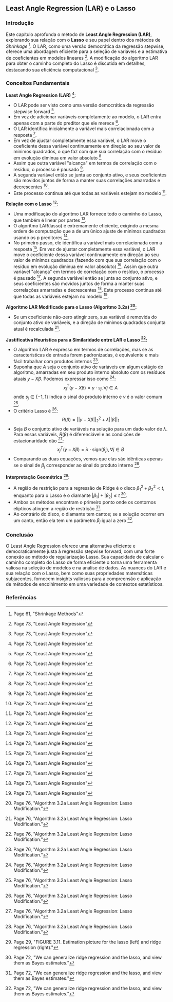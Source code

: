 ## Least Angle Regression (LAR) e o Lasso

### Introdução
Este capítulo aprofunda o método de **Least Angle Regression (LAR)**, explorando sua relação com o **Lasso** e seu papel dentro dos métodos de *Shrinkage* [^61]. O LAR, como uma versão democrática da regressão stepwise, oferece uma abordagem eficiente para a seleção de variáveis e a estimativa de coeficientes em modelos lineares [^73]. A modificação do algoritmo LAR para obter o caminho completo do Lasso é discutida em detalhes, destacando sua eficiência computacional [^73].

### Conceitos Fundamentais

**Least Angle Regression (LAR)** [^73]:
*   O LAR pode ser visto como uma versão democrática da regressão stepwise forward [^73].
*   Em vez de adicionar variáveis completamente ao modelo, o LAR entra apenas com a parte do preditor que ele merece [^73].
*   O LAR identifica inicialmente a variável mais correlacionada com a resposta [^73].
*   Em vez de ajustar completamente essa variável, o LAR move o coeficiente dessa variável continuamente em direção ao seu valor de mínimos quadrados, o que faz com que sua correlação com o resíduo em evolução diminua em valor absoluto [^73].
*   Assim que outra variável "alcança" em termos de correlação com o resíduo, o processo é pausado [^73].
*   A segunda variável então se junta ao conjunto ativo, e seus coeficientes são movidos juntos de forma a manter suas correlações amarradas e decrescentes [^73].
*   Este processo continua até que todas as variáveis estejam no modelo [^73].

**Relação com o Lasso** [^73]:
*   Uma modificação do algoritmo LAR fornece todo o caminho do Lasso, que também é linear por partes [^73].
*   O algoritmo LAR(lasso) é extremamente eficiente, exigindo a mesma ordem de computação que a de um único ajuste de mínimos quadrados usando os p preditores [^73].
*   No primeiro passo, ele identifica a variável mais correlacionada com a resposta [^73]. Em vez de ajustar completamente essa variável, o LAR move o coeficiente dessa variável continuamente em direção ao seu valor de mínimos quadrados (fazendo com que sua correlação com o resíduo em evolução diminua em valor absoluto) [^73]. Assim que outra variável "alcança" em termos de correlação com o resíduo, o processo é pausado [^73]. A segunda variável então se junta ao conjunto ativo, e seus coeficientes são movidos juntos de forma a manter suas correlações amarradas e decrescentes [^73]. Este processo continua até que todas as variáveis estejam no modelo [^73].

**Algoritmo LAR Modificado para o Lasso (Algoritmo 3.2a) [^76]:**
*   Se um coeficiente não-zero atingir zero, sua variável é removida do conjunto ativo de variáveis, e a direção de mínimos quadrados conjunta atual é recalculada [^76].

**Justificativa Heurística para a Similaridade entre LAR e Lasso [^76]:**
*   O algoritmo LAR é expresso em termos de correlações, mas se as características de entrada forem padronizadas, é equivalente e mais fácil trabalhar com produtos internos [^76].
*   Suponha que $A$ seja o conjunto ativo de variáveis em algum estágio do algoritmo, amarradas em seu produto interno absoluto com os resíduos atuais $y - X\beta$. Podemos expressar isso como [^76]:
    $$x_j^T(y - X\beta) = \gamma \cdot s_j, \forall j \in A$$
    onde $s_j \in \{-1, 1\}$ indica o sinal do produto interno e $\gamma$ é o valor comum [^76].
*   O critério Lasso é [^76]:
    $$R(\beta) = ||y - X\beta||_2^2 + \lambda ||\beta||_1$$
*   Seja $B$ o conjunto ativo de variáveis na solução para um dado valor de $\lambda$. Para essas variáveis, $R(\beta)$ é diferenciável e as condições de estacionaridade dão [^76]:
    $$x_j^T(y - X\beta) = \lambda \cdot \text{sign}(\beta_j), \forall j \in B$$
*   Comparando as duas equações, vemos que elas são idênticas apenas se o sinal de $\beta_j$ corresponder ao sinal do produto interno [^76].

**Interpretação Geométrica** [^29]:
*   A região de restrição para a regressão de Ridge é o disco $β_1^2 + β_2^2 < t$, enquanto para o Lasso é o diamante $|β_1| + |β_2| ≤ t$ [^72].
*   Ambos os métodos encontram o primeiro ponto onde os contornos elípticos atingem a região de restrição [^72].
*   Ao contrário do disco, o diamante tem cantos; se a solução ocorrer em um canto, então ela tem um parâmetro $β_j$ igual a zero [^72].

### Conclusão
O Least Angle Regression oferece uma alternativa eficiente e democraticamente justa à regressão stepwise forward, com uma forte conexão ao método de regularização Lasso. Sua capacidade de calcular o caminho completo do Lasso de forma eficiente o torna uma ferramenta valiosa na seleção de modelos e na análise de dados. As nuances do LAR e sua relação com o Lasso, bem como suas propriedades matemáticas subjacentes, fornecem insights valiosos para a compreensão e aplicação de métodos de encolhimento em uma variedade de contextos estatísticos.
### Referências
[^61]: Page 61, "Shrinkage Methods"
[^73]: Page 73, "Least Angle Regression"
[^76]: Page 76, "Algorithm 3.2a Least Angle Regression: Lasso Modification."
[^29]: Page 29, "FIGURE 3.11. Estimation picture for the lasso (left) and ridge regression (right)."
[^72]: Page 72, "We can generalize ridge regression and the lasso, and view them as Bayes estimates."
<!-- END -->